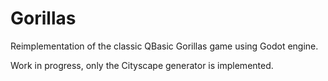 # Gorillas

Reimplementation of the classic QBasic Gorillas game using Godot engine.

Work in progress, only the Cityscape generator is implemented.
